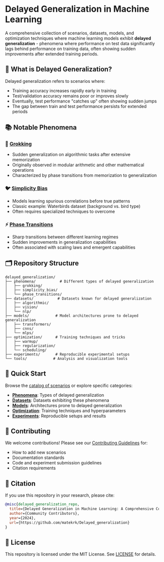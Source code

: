 # Delayed Generalization in Machine Learning

A comprehensive collection of scenarios, datasets, models, and optimization techniques where machine learning models exhibit **delayed generalization** - phenomena where performance on test data significantly lags behind performance on training data, often showing sudden improvements after extended training periods.

## 🎯 What is Delayed Generalization?

Delayed generalization refers to scenarios where:
- Training accuracy increases rapidly early in training
- Test/validation accuracy remains poor or improves slowly  
- Eventually, test performance "catches up" often showing sudden jumps
- The gap between train and test performance persists for extended periods

## 📚 Notable Phenomena

### 🧠 [Grokking](./phenomena/grokking/)
- Sudden generalization on algorithmic tasks after extensive memorization
- Originally observed in modular arithmetic and other mathematical operations
- Characterized by phase transitions from memorization to generalization

### 🐦 [Simplicity Bias](./phenomena/simplicity_bias/)
- Models learning spurious correlations before true patterns
- Classic example: Waterbirds dataset (background vs. bird type)
- Often requires specialized techniques to overcome

### ⚡ [Phase Transitions](./phenomena/phase_transitions/)
- Sharp transitions between different learning regimes
- Sudden improvements in generalization capabilities
- Often associated with scaling laws and emergent capabilities

## 🗂️ Repository Structure

```
delayed_generalization/
├── phenomena/           # Different types of delayed generalization
│   ├── grokking/
│   ├── simplicity_bias/
│   └── phase_transitions/
├── datasets/           # Datasets known for delayed generalization
│   ├── algorithmic/
│   ├── vision/
│   └── nlp/
├── models/            # Model architectures prone to delayed generalization  
│   ├── transformers/
│   ├── cnns/
│   └── mlps/
├── optimization/      # Training techniques and tricks
│   ├── warmup/
│   ├── regularization/
│   └── scheduling/
├── experiments/       # Reproducible experimental setups
└── tools/            # Analysis and visualization tools
```

## 🚀 Quick Start

Browse the [catalog of scenarios](./CATALOG.md) or explore specific categories:

- **[Phenomena](./phenomena/)**: Types of delayed generalization
- **[Datasets](./datasets/)**: Datasets exhibiting these phenomena  
- **[Models](./models/)**: Architectures prone to delayed generalization
- **[Optimization](./optimization/)**: Training techniques and hyperparameters
- **[Experiments](./experiments/)**: Reproducible setups and results

## 🤝 Contributing

We welcome contributions! Please see our [Contributing Guidelines](./CONTRIBUTING.md) for:
- How to add new scenarios
- Documentation standards
- Code and experiment submission guidelines
- Citation requirements

## 📖 Citation

If you use this repository in your research, please cite:

```bibtex
@misc{delayed_generalization_repo,
  title={Delayed Generalization in Machine Learning: A Comprehensive Collection},
  author={Community Contributors},
  year={2024},
  url={https://github.com/matekrk/Delayed_generalization}
}
```

## 📄 License

This repository is licensed under the MIT License. See [LICENSE](./LICENSE) for details.
